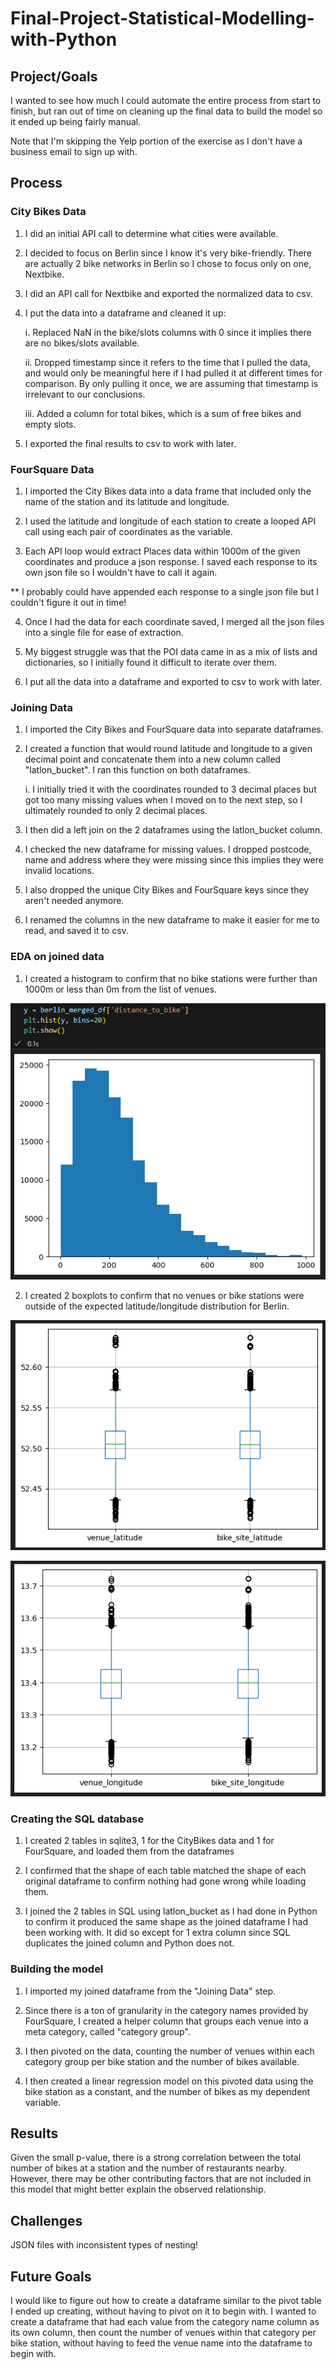 # Final-Project-Statistical-Modelling-with-Python

## Project/Goals

I wanted to see how much I could automate the entire process from start to finish, but ran out of time on cleaning up the final data to build the model so it ended up being fairly manual.

Note that I'm skipping the Yelp portion of the exercise as I don't have a business email to sign up with.

## Process
### City Bikes Data
1. I did an initial API call to determine what cities were available.

2. I decided to focus on Berlin since I know it's very bike-friendly. There are actually 2 bike networks in Berlin so I chose to focus only on one, Nextbike.

3. I did an API call for Nextbike and exported the normalized data to csv.

4. I put the data into a dataframe and cleaned it up:
	
	i. Replaced NaN in the bike/slots columns with 0 since it implies there are no bikes/slots available.

	ii. Dropped timestamp since it refers to the time that I pulled the data, and would only be meaningful here if I had pulled it at different times for comparison. By only pulling it once, we are assuming that timestamp is irrelevant to our conclusions.

	iii. Added a column for total bikes, which is a sum of free bikes and empty slots.

5. I exported the final results to csv to work with later.

### FourSquare Data

1. I imported the City Bikes data into a data frame that included only the name of the station and its latitude and longitude.

2. I used the latitude and longitude of each station to create a looped API call using each pair of coordinates as the variable.

3. Each API loop would extract Places data within 1000m of the given coordinates and produce a json response. I saved each response to its own json file so I wouldn't have to call it again.

** I probably could have appended each response to a single json file but I couldn't figure it out in time!

4. Once I had the data for each coordinate saved, I merged all the json files into a single file for ease of extraction.

5. My biggest struggle was that the POI data came in as a mix of lists and dictionaries, so I initially found it difficult to iterate over them.

6. I put all the data into a dataframe and exported to csv to work with later.

### Joining Data

1. I imported the City Bikes and FourSquare data into separate dataframes.

2. I created a function that would round latitude and longitude to a given decimal point and concatenate them into a new column called "latlon_bucket". I ran this function on both dataframes.

	i. I initially tried it with the coordinates rounded to 3 decimal places but got too many missing values when I moved on to the next step, so I ultimately rounded to only 2 decimal places.

3. I then did a left join on the 2 dataframes using the latlon_bucket column.

4. I checked the new dataframe for missing values. I dropped postcode, name and address where they were missing since this implies they were invalid locations.

5. I also dropped the unique City Bikes and FourSquare keys since they aren't needed anymore.

6. I renamed the columns in the new dataframe to make it easier for me to read, and saved it to csv.

### EDA on joined data

1. I created a histogram to confirm that no bike stations were further than 1000m or less than 0m from the list of venues.

![Berlin bike station distance histogram](/images/berlin_hist.png)

2. I created 2 boxplots to confirm that no venues or bike stations were outside of the expected latitude/longitude distribution for Berlin.

![Berlin latitude](/images/berlin_latitude.png)

![Berlin longitude](/images/berlin_longitude.png)

### Creating the SQL database

1. I created 2 tables in sqlite3, 1 for the CityBikes data and 1 for FourSquare, and loaded them from the dataframes

2. I confirmed that the shape of each table matched the shape of each original dataframe to confirm nothing had gone wrong while loading them.

3. I joined the 2 tables in SQL using latlon_bucket as I had done in Python to confirm it produced the same shape as the joined dataframe I had been working with. It did so except for 1 extra column since SQL duplicates the joined column and Python does not.

### Building the model

1. I imported my joined dataframe from the "Joining Data" step.

2. Since there is a ton of granularity in the category names provided by FourSquare, I created a helper column that groups each venue into a meta category, called "category group".

3. I then pivoted on the data, counting the number of venues within each category group per bike station and the number of bikes available. 

4. I then created a linear regression model on this pivoted data using the bike station as a constant, and the number of bikes as my dependent variable.

## Results

Given the small p-value, there is a strong correlation between the total number of bikes at a station and the number of restaurants nearby. However, there may be other contributing factors that are not included in this model that might better explain the observed relationship.

## Challenges 

JSON files with inconsistent types of nesting!

## Future Goals

I would like to figure out how to create a dataframe similar to the pivot table I ended up creating, without having to pivot on it to begin with. I wanted to create a dataframe that had each value from the category name column as its own column, then count the number of venues within that category per bike station, without having to feed the venue name into the dataframe to begin with.